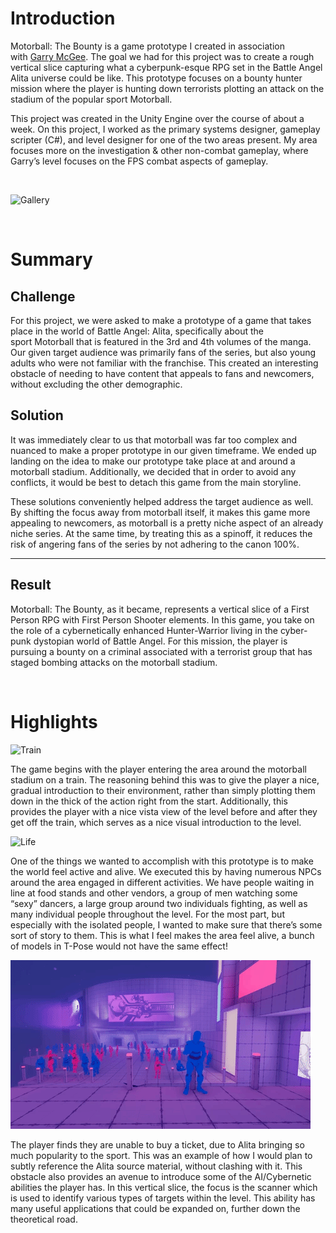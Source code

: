 # Introduction

Motorball: The Bounty is a game prototype I created in association with [Garry McGee](http://garrymcgee.com/). The goal we had for this project was to create a rough vertical slice capturing what a cyberpunk-esque RPG set in the Battle Angel Alita universe could be like. This prototype focuses on a bounty hunter mission where the player is hunting down terrorists plotting an attack on the stadium of the popular sport Motorball.

This project was created in the Unity Engine over the course of about a week. On this project, I worked as the primary systems designer, gameplay scripter (C#), and level designer for one of the two areas present. My area focuses more on the investigation & other non-combat gameplay, where Garry’s level focuses on the FPS combat aspects of gameplay.

<br>

![Gallery](/assets/portfolio_motorball_the_bounty/Motorball_Screenshot%20(1).jpg)

<br>

# Summary

## Challenge
For this project, we were asked to make a prototype of a game that takes place in the world of Battle Angel: Alita, specifically about the sport Motorball that is featured in the 3rd and 4th volumes of the manga. Our given target audience was primarily fans of the series, but also young adults who were not familiar with the franchise. This created an interesting obstacle of needing to have content that appeals to fans and newcomers, without excluding the other demographic.

## Solution
It was immediately clear to us that motorball was far too complex and nuanced to make a proper prototype in our given timeframe. We ended up landing on the idea to make our prototype take place at and around a motorball stadium. Additionally, we decided that in order to avoid any conflicts, it would be best to detach this game from the main storyline.

These solutions conveniently helped address the target audience as well. By shifting the focus away from motorball itself, it makes this game more appealing to newcomers, as motorball is a pretty niche aspect of an already niche series. At the same time, by treating this as a spinoff, it reduces the risk of angering fans of the series by not adhering to the canon 100%.

-----

## Result
Motorball: The Bounty, as it became, represents a vertical slice of a First Person RPG with First Person Shooter elements. In this game, you take on the role of a cybernetically enhanced Hunter-Warrior living in the cyber-punk dystopian world of Battle Angel. For this mission, the player is pursuing a bounty on a criminal associated with a terrorist group that has staged bombing attacks on the motorball stadium.

<br>

# Highlights
![Train](/assets/portfolio_motorball_the_bounty/Motorball_Gif_Train.gif)

The game begins with the player entering the area around the motorball stadium on a train. The reasoning behind this was to give the player a nice, gradual introduction to their environment, rather than simply plotting them down in the thick of the action right from the start. Additionally, this provides the player with a nice vista view of the level before and after they get off the train, which serves as a nice visual introduction to the level.

![Life](/assets/portfolio_motorball_the_bounty/Motorball_Gif_Life.gif)

One of the things we wanted to accomplish with this prototype is to make the world feel active and alive. We executed this by having numerous NPCs around the area engaged in different activities. We have people waiting in line at food stands and other vendors, a group of men watching some “sexy” dancers, a large group around two individuals fighting, as well as many individual people throughout the level. For the most part, but especially with the isolated people, I wanted to make sure that there’s some sort of story to them. This is what I feel makes the area feel alive, a bunch of models in T-Pose would not have the same effect!

![Scanner](/assets/portfolio_motorball_the_bounty/Motorball_Gif_Scanner.gif)

The player finds they are unable to buy a ticket, due to Alita bringing so much popularity to the sport. This was an example of how I would plan to subtly reference the Alita source material, without clashing with it. This obstacle also provides an avenue to introduce some of the AI/Cybernetic abilities the player has. In this vertical slice, the focus is the scanner which is used to identify various types of targets within the level. This ability has many useful applications that could be expanded on, further down the theoretical road.
